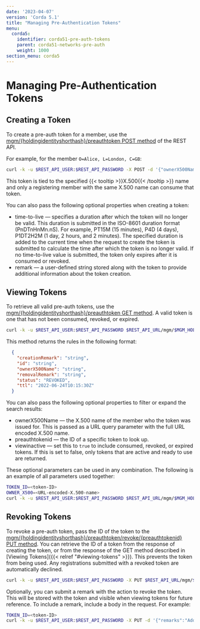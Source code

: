 ```yaml
---
date: '2023-04-07'
version: 'Corda 5.1'
title: "Managing Pre-Authentication Tokens"
menu:
  corda5:
    identifier: corda51-pre-auth-tokens
    parent: corda51-networks-pre-auth
    weight: 1000
section_menu: corda5
---
```

# Managing Pre-Authentication Tokens
## Creating a Token

To create a pre-auth token for a member, use the [mgm/{holdingidentityshorthash}/preauthtoken POST method](../../../../reference/rest-api/C5_OpenAPI.html#tag/MGM-API/operation/post_mgm__holdingidentityshorthash__preauthtoken) of the REST API.

For example, for the member `O=Alice, L=London, C=GB`:

```bash
curl -k -u $REST_API_USER:$REST_API_PASSWORD -X POST -d '{"ownerX500Name": "O=Alice, L=London, C=GB"}' $REST_API_URL/mgm/$MGM_HOLDING_ID/preauthtoken
```

This token is tied to the specified {{< tooltip >}}X.500{{< /tooltip >}} name and only a registering member with the same X.500 name can consume that token.

You can also pass the following optional properties when creating a token:
* time-to-live — specifies a duration after which the token will no longer be valid.
This duration is submitted in the ISO-8601 duration format (PnDTnHnMn.nS).
For example, PT15M (15 minutes), P4D (4 days), P1DT2H2M (1 day, 2 hours, and 2 minutes).
The specified duration is added to the current time when the request to create the token is submitted to calculate the time after which the token is no longer valid.
If no time-to-live value is submitted, the token only expires after it is consumed or revoked.
* remark —  a user-defined string stored along with the token to provide additional information about the token creation.

## Viewing Tokens

To retrieve all valid pre-auth tokens, use the [mgm/{holdingidentityshorthash}/preauthtoken GET method](../../../../reference/rest-api/C5_OpenAPI.html#tag/MGM-API/operation/get_mgm__holdingidentityshorthash__preauthtoken). A valid token is one that has not been consumed, revoked, or expired.

```bash
curl -k -u $REST_API_USER:$REST_API_PASSWORD $REST_API_URL/mgm/$MGM_HOLDING_ID/preauthtoken
```

This method returns the rules in the following format:
```JSON
  {
    "creationRemark": "string",
    "id": "string",
    "ownerX500Name": "string",
    "removalRemark": "string",
    "status": "REVOKED",
    "ttl": "2022-06-24T10:15:30Z"
  }
```

You can also pass the following optional properties to filter or expand the search results:
* ownerX500Name — the X.500 name of the member who the token was issued for.
This is passed as a URL query parameter with the full URL encoded X.500 name.
* preauthtokenid — the ID of a specific token to look up.
* viewinactive — set this to `true` to include consumed, revoked, or expired tokens.
If this is set to false, only tokens that are active and ready to use are returned.

These optional parameters can be used in any combination. The following is an example of all parameters used together:
```bash
TOKEN_ID=<token-ID>
OWNER_X500=<URL-encoded-X.500-name>
curl -k -u $REST_API_USER:$REST_API_PASSWORD $REST_API_URL/mgm/$MGM_HOLDING_ID/reauthtoken?viewInactive=true&preAuthTokenId='$TOKEN_ID'&ownerX500Name='$OWNER_X500
```

## Revoking Tokens

To revoke a pre-auth token, pass the ID of the token to the [mgm/{holdingidentityshorthash}/preauthtoken/revoke/{preauthtokenid} PUT method](../../../../reference/rest-api/C5_OpenAPI.html#tag/MGM-API/operation/put_mgm__holdingidentityshorthash__preauthtoken_revoke__preauthtokenid_). You can retrieve the ID of a token from the response of creating the token, or from the response of the GET method described in [Viewing Tokens]({{< relref "#viewing-tokens" >}}). This prevents the token from being used. Any registrations submitted with a revoked token are automatically declined.

```bash
curl -k -u $REST_API_USER:$REST_API_PASSWORD -X PUT $REST_API_URL/mgm/$MGM_HOLDING_ID/preauthtoken/revoke/<TOKEN-ID>
```

Optionally, you can submit a remark with the action to revoke the token. This will be stored with the token and visible when viewing tokens for future reference. To include a remark, include a body in the request. For example:

```bash
TOKEN_ID=<token-ID>
curl -k -u $REST_API_USER:$REST_API_PASSWORD -X PUT -d '{"remarks":"Additional authentication required."}' $REST_API_URL/mgm/$MGM_HOLDING_ID/preauthtoken/revoke/$TOKEN_ID
```

